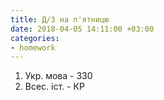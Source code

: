 ```yaml
---
title: Д/З на п'ятницю
date: 2018-04-05 14:11:00 +03:00
categories:
- homework
---
```


1. Укр. мова - 330
2. Всес. іст. - КР